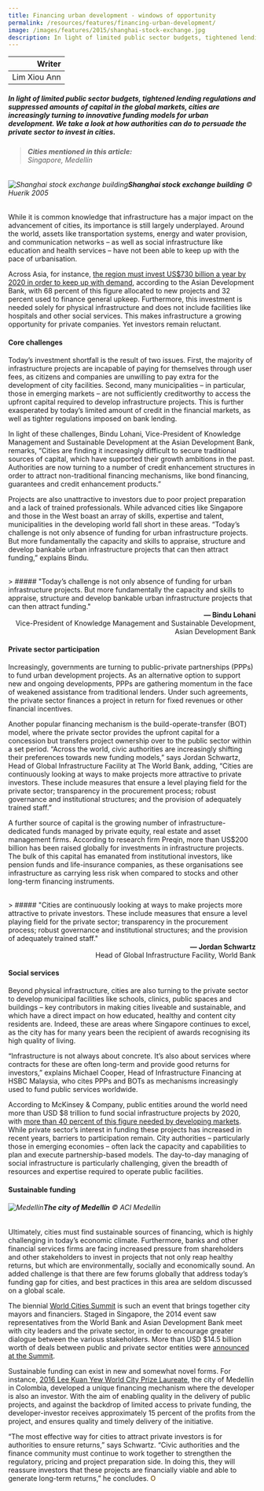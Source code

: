 ```yaml
---
title: Financing urban development - windows of opportunity
permalink: /resources/features/financing-urban-development/
image: /images/features/2015/shanghai-stock-exchange.jpg
description: In light of limited public sector budgets, tightened lending regulations and suppressed amounts of capital in the global markets, cities are increasingly turning to innovative funding models for urban development. We take a look at how authorities can do to persuade the private sector to invest in cities.
---
```


| Writer |
|---:|
| Lim Xiou Ann |

##### In light of limited public sector budgets, tightened lending regulations and suppressed amounts of capital in the global markets, cities are increasingly turning to innovative funding models for urban development. We take a look at how authorities can do to persuade the private sector to invest in cities.

> ###### **Cities mentioned in this article:** <br> Singapore, Medellín

###### ![Shanghai stock exchange building](/images/features/2015/shanghai-stock-exchange.jpg/)**Shanghai stock exchange building** © Huerik 2005

While it is common knowledge that infrastructure has a major impact on the advancement of cities, its importance is still largely underplayed. Around the world, assets like transportation systems, energy and water provision, and communication networks – as well as social infrastructure like education and health services – have not been able to keep up with the pace of urbanisation.

Across Asia, for instance, [the region must invest US$730 billion a year by 2020 in order to keep up with demand](http://adbi.adb.org/files/2013.09.04.cpp.wignaraja.asian.infrastructure.dev.way.forward.pdf), according to the Asian Development Bank, with 68 percent of this figure allocated to new projects and 32 percent used to finance general upkeep. Furthermore, this investment is needed solely for physical infrastructure and does not include facilities like hospitals and other social services. This makes infrastructure a growing opportunity for private companies. Yet investors remain reluctant.

#### **Core challenges**

Today’s investment shortfall is the result of two issues. First, the majority of infrastructure projects are incapable of paying for themselves through user fees, as citizens and companies are unwilling to pay extra for the development of city facilities. Second, many municipalities – in particular, those in emerging markets – are not sufficiently creditworthy to access the upfront capital required to develop infrastructure projects. This is further exasperated by today’s limited amount of credit in the financial markets, as well as tighter regulations imposed on bank lending.

In light of these challenges, Bindu Lohani, Vice-President of Knowledge Management and Sustainable Development at the Asian Development Bank, remarks, “Cities are finding it increasingly difficult to secure traditional sources of capital, which have supported their growth ambitions in the past. Authorities are now turning to a number of credit enhancement structures in order to attract non-traditional financing mechanisms, like bond financing, guarantees and credit enhancement products.”

Projects are also unattractive to investors due to poor project preparation and a lack of trained professionals. While advanced cities like Singapore and those in the West boast an array of skills, expertise and talent, municipalities in the developing world fall short in these areas. “Today’s challenge is not only absence of funding for urban infrastructure projects. But more fundamentally the capacity and skills to appraise, structure and develop bankable urban infrastructure projects that can then attract funding,” explains Bindu.

<br> 
> ##### "Today’s challenge is not only absence of funding for urban infrastructure projects. But more fundamentally the capacity and skills to appraise, structure and develop bankable urban infrastructure projects that can then attract funding."

<div align="right"><b>— Bindu Lohani</b><br> Vice-President of Knowledge Management and Sustainable Development, Asian Development Bank</div>

#### **Private sector participation**

Increasingly, governments are turning to public-private partnerships (PPPs) to fund urban development projects. As an alternative option to support new and ongoing developments, PPPs are gathering momentum in the face of weakened assistance from traditional lenders. Under such agreements, the private sector finances a project in return for fixed revenues or other financial incentives.

Another popular financing mechanism is the build-operate-transfer (BOT) model, where the private sector provides the upfront capital for a concession but transfers project ownership over to the public sector within a set period. “Across the world, civic authorities are increasingly shifting their preferences towards new funding models,” says Jordan Schwartz, Head of Global Infrastructure Facility at The World Bank, adding, “Cities are continuously looking at ways to make projects more attractive to private investors. These include measures that ensure a level playing field for the private sector; transparency in the procurement process; robust governance and institutional structures; and the provision of adequately trained staff.”

A further source of capital is the growing number of infrastructure-dedicated funds managed by private equity, real estate and asset management firms. According to research firm Preqin, more than US$200 billion has been raised globally for investments in infrastructure projects. The bulk of this capital has emanated from institutional investors, like pension funds and life-insurance companies, as these organisations see infrastructure as carrying less risk when compared to stocks and other long-term financing instruments.

<br> 
> ##### "Cities are continuously looking at ways to make projects more attractive to private investors. These include measures that ensure a level playing field for the private sector; transparency in the procurement process; robust governance and institutional structures; and the provision of adequately trained staff."

<div align="right"><b>— Jordan Schwartz</b><br> Head of Global Infrastructure Facility, World Bank</div>

#### **Social services**

Beyond physical infrastructure, cities are also turning to the private sector to develop municipal facilities like schools, clinics, public spaces and buildings – key contributors in making cities liveable and sustainable, and which have a direct impact on how educated, healthy and content city residents are. Indeed, these are areas where Singapore continues to excel, as the city has for many years been the recipient of awards recognising its high quality of living.

“Infrastructure is not always about concrete. It’s also about services where contracts for these are often long-term and provide good returns for investors,” explains Michael Cooper, Head of Infrastructure Financing at HSBC Malaysia, who cites PPPs and BOTs as mechanisms increasingly used to fund public services worldwide.

According to McKinsey & Company, public entities around the world need more than USD $8 trillion to fund social infrastructure projects by 2020, with [more than 40 percent of this figure needed by developing markets](http://www.mckinsey.com/client_service/infrastructure/expertise/social_infrastructure). While private sector’s interest in funding these projects has increased in recent years, barriers to participation remain. City authorities – particularly those in emerging economies – often lack the capacity and capabilities to plan and execute partnership-based models. The day-to-day managing of social infrastructure is particularly challenging, given the breadth of resources and expertise required to operate public facilities.

#### **Sustainable funding**

###### ![Medellín](/images/features/2015/medellin.jpg/)**The city of Medellín** © ACI Medellín

Ultimately, cities must find sustainable sources of financing, which is highly challenging in today’s economic climate. Furthermore, banks and other financial services firms are facing increased pressure from shareholders and other stakeholders to invest in projects that not only reap healthy returns, but which are environmentally, socially and economically sound. An added challenge is that there are few forums globally that address today’s funding gap for cities, and best practices in this area are seldom discussed on a global scale.

The biennial [World Cities Summit](https://www.worldcitiessummit.com.sg) is such an event that brings together city mayors and financiers. Staged in Singapore, the 2014 event saw representatives from the World Bank and Asian Development Bank meet with city leaders and the private sector, in order to encourage greater dialogue between the various stakeholders. More than USD $14.5 billion worth of deals between public and private sector entities were [announced at the Summit](https://www.worldcitiessummit.com.sg/sites/sites2.globalsignin.com.2.wcs-2014/files/WCS_Postshowreport_Latest.pdf).

Sustainable funding can exist in new and somewhat novel forms. For instance, [2016 Lee Kuan Yew World City Prize Laureate](/medellin/), the city of Medellín in Colombia, developed a unique financing mechanism where the developer is also an investor. With the aim of enabling quality in the delivery of public projects, and against the backdrop of limited access to private funding, the developer-investor receives approximately 15 percent of the profits from the project, and ensures quality and timely delivery of the initiative.

“The most effective way for cities to attract private investors is for authorities to ensure returns,” says Schwartz. “Civic authorities and the finance community must continue to work together to strengthen the regulatory, pricing and project preparation side. In doing this, they will reassure investors that these projects are financially viable and able to generate long-term returns,” he concludes. **<font color="#967942">O</font>**
